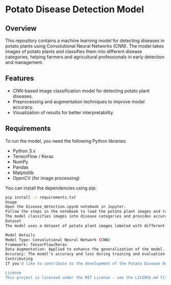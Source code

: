 # Potato Disease Detection Model

## Overview
This repository contains a machine learning model for detecting diseases in potato plants using Convolutional Neural Networks (CNN). The model takes images of potato plants and classifies them into different disease categories, helping farmers and agricultural professionals in early detection and management.

## Features
- CNN-based image classification model for detecting potato plant diseases.
- Preprocessing and augmentation techniques to improve model accuracy.
- Visualization of results for better interpretability.

## Requirements
To run the model, you need the following Python libraries:
- Python 3.x
- TensorFlow / Keras
- NumPy
- Pandas
- Matplotlib
- OpenCV (for image processing)
  
You can install the dependencies using pip:
```bash
pip install -r requirements.txt
Usage
Open the Disease_detection.ipynb notebook in Jupyter.
Follow the steps in the notebook to load the potato plant images and run the model to detect diseases.
The model classifies images into disease categories and provides accuracy metrics for the evaluation.
Dataset
The model uses a dataset of potato plant images labeled with different diseases. Make sure to download the dataset and place it in the appropriate folder, or use your custom dataset for testing.

Model Details
Model Type: Convolutional Neural Network (CNN)
Framework: TensorFlow/Keras
Data Augmentation: Applied to enhance the generalization of the model.
Accuracy: The model’s accuracy and loss during training and evaluation are displayed to help fine-tune its performance.
Contributing
If you'd like to contribute to the development of the Potato Disease Detection Model, feel free to fork the repository, submit pull requests, or create issues for any bugs or feature requests.

License
This project is licensed under the MIT License - see the LICENSE.md file
